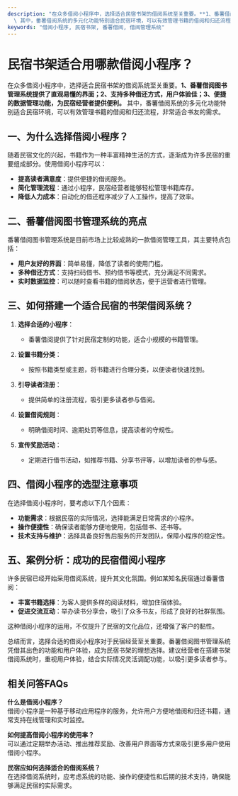 ```yaml
---
description: "在众多借阅小程序中，选择适合民宿书架的借阅系统至关重要。**1、番薯借阅图书管理系统提供了直观易懂的界面；2、支持多种借还方式，用户体验佳；3、便捷的数据管理功能，为民宿经营者提供便利。**\
  \ 其中，番薯借阅系统的多元化功能特别适合民宿环境，可以有效管理书籍的借阅和归还流程，非常适合书友的需求。"
keywords: "借阅小程序, 民宿书架, 番薯借阅, 借阅管理系统"
---
```

# 民宿书架适合用哪款借阅小程序？

在众多借阅小程序中，选择适合民宿书架的借阅系统至关重要。**1、番薯借阅图书管理系统提供了直观易懂的界面；2、支持多种借还方式，用户体验佳；3、便捷的数据管理功能，为民宿经营者提供便利。** 其中，番薯借阅系统的多元化功能特别适合民宿环境，可以有效管理书籍的借阅和归还流程，非常适合书友的需求。

## 一、为什么选择借阅小程序？

随着民宿文化的兴起，书籍作为一种丰富精神生活的方式，逐渐成为许多民宿的重要组成部分。使用借阅小程序可以：

- **提高读者满意度**：提供便捷的借阅服务。
- **简化管理流程**：通过小程序，民宿经营者能够轻松管理书籍库存。
- **降低人力成本**：自动化的借还程序减少了人工操作，提高了效率。

## 二、番薯借阅图书管理系统的亮点

番薯借阅图书管理系统是目前市场上比较成熟的一款借阅管理工具，其主要特点包括：

- **用户友好的界面**：简单易懂，降低了读者的使用门槛。
- **多种借还方式**：支持扫码借书、预约借书等模式，充分满足不同需求。
- **实时数据监控**：可以随时查看书籍的借阅状态，便于运营者进行管理。

## 三、如何搭建一个适合民宿的书架借阅系统？

1. **选择合适的小程序**：
   - 番薯借阅提供了针对民宿定制的功能，适合小规模的书籍管理。
   
2. **设置书籍分类**：
   - 按照书籍类型或主题，将书籍进行合理分类，以便读者快速找到。

3. **引导读者注册**：
   - 提供简单的注册流程，吸引更多读者参与借阅。

4. **设置借阅规则**：
   - 明确借阅时间、逾期处罚等信息，提高读者的守规性。

5. **宣传奖励活动**：
   - 定期进行借书活动，如推荐书籍、分享书评等，以增加读者的参与感。

## 四、借阅小程序的选型注意事项

在选择借阅小程序时，要考虑以下几个因素：

- **功能需求**：根据民宿的实际情况，选择能满足日常需求的小程序。
- **操作便捷性**：确保读者能够方便地使用，包括借书、还书等。
- **技术支持与维护**：选择具备良好售后服务的开发团队，保障小程序的稳定性。

## 五、案例分析：成功的民宿借阅小程序

许多民宿已经开始采用借阅系统，提升其文化氛围。例如某知名民宿通过番薯借阅：

- **丰富书籍选择**：为客人提供多样的阅读材料，增加住宿体验。
- **促进交流互动**：举办读书分享会，吸引了众多书友，形成了良好的社群氛围。

这种借阅小程序的运用，不仅提升了民宿的文化品位，还增强了客户的黏性。

总结而言，选择合适的借阅小程序对于民宿经营至关重要。番薯借阅图书管理系统凭借其出色的功能和用户体验，成为民宿书架的理想选择。建议经营者在搭建书架借阅系统时，重视用户体验，结合实际情况灵活调配功能，以吸引更多读者参与。

## 相关问答FAQs

**什么是借阅小程序？**  
借阅小程序是一种基于移动应用程序的服务，允许用户方便地借阅和归还书籍，通常支持在线管理和实时监控。

**如何提高借阅小程序的使用率？**  
可以通过定期举办活动、推出推荐奖励、改善用户界面等方式来吸引更多用户使用借阅小程序。

**民宿应如何选择适合的借阅系统？**  
在选择借阅系统时，应考虑系统的功能、操作的便捷性和后期的技术支持，确保能够满足民宿的实际需求。
